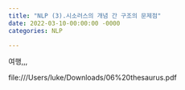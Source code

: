```yaml
---
title: "NLP (3).시소러스의 개념 간 구조의 문제점"
date: 2022-03-10-00:00:00 -0000
categories: NLP

---
```


여행,,,


file:///Users/luke/Downloads/06%20thesaurus.pdf